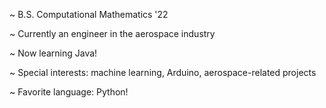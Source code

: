 ~ B.S. Computational Mathematics '22

~ Currently an engineer in the aerospace industry

~ Now learning Java!

~ Special interests: machine learning, Arduino, aerospace-related projects

~ Favorite language: Python!
